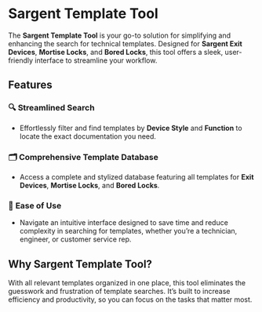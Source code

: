 # Sargent Template Tool

The **Sargent Template Tool** is your go-to solution for simplifying and enhancing the search for technical templates. Designed for **Sargent Exit Devices**, **Mortise Locks**, and **Bored Locks**, this tool offers a sleek, user-friendly interface to streamline your workflow.

## Features

### 🔍 **Streamlined Search**
- Effortlessly filter and find templates by **Device Style** and **Function** to locate the exact documentation you need.

### 🗂 **Comprehensive Template Database**
- Access a complete and stylized database featuring all templates for **Exit Devices**, **Mortise Locks**, and **Bored Locks**.

### 🚀 **Ease of Use**
- Navigate an intuitive interface designed to save time and reduce complexity in searching for templates, whether you’re a technician, engineer, or customer service rep.

## Why Sargent Template Tool?

With all relevant templates organized in one place, this tool eliminates the guesswork and frustration of template searches. It’s built to increase efficiency and productivity, so you can focus on the tasks that matter most.
